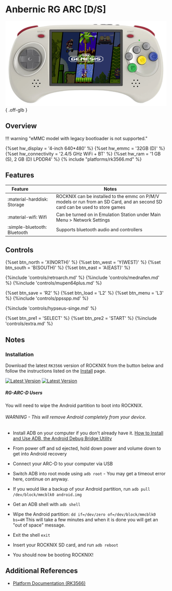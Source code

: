 # Anbernic RG ARC [D/S]

![](../../_inc/images/devices/anbernic-rgarc.png){ .off-glb }

## Overview

!!! warning "eMMC model with legacy bootloader is not supported."

{%set hw_display = '4-inch 640*480' %}
{%set hw_emmc = '32GB (D)' %}
{%set hw_connectivity = '2.4/5 GHz WiFi + BT' %}
{%set hw_ram = '1 GB (S), 2 GB (D) LPDDR4' %}
{% include "platforms/rk3566.md" %}

## Features

| Feature&nbsp;&nbsp;&nbsp;&nbsp;&nbsp;&nbsp;&nbsp;&nbsp;&nbsp;&nbsp;&nbsp;&nbsp;&nbsp;&nbsp;&nbsp;&nbsp; | Notes                                                                                                                         |
| ------------------------------------------------------------------------------------------------------- | ----------------------------------------------------------------------------------------------------------------------------- |
| :material-harddisk: Storage                                                                             | ROCKNIX can be installed to the emmc on P/M/V models or run from an SD Card, and an second SD card can be used to store games |
| :material-wifi: Wifi                                                                                    | Can be turned on in Emulation Station under Main Menu > Network Settings                                                      |
| :simple-bluetooth: Bluetooth                                                                            | Supports bluetooth audio and controllers                                                                                      |

## Controls

{%set btn_north = 'X(NORTH)' %}
{%set btn_west = 'Y(WEST)' %}
{%set btn_south = 'B(SOUTH)' %}
{%set btn_east = 'A(EAST)' %}

{%include 'controls/retroarch.md' %}
{%include 'controls/mednafen.md' %}
{%include 'controls/mupen64plus.md' %}

{%set btn_save = 'R2' %}
{%set btn_load = 'L2' %}
{%set btn_menu = 'L3' %}
{%include 'controls/ppsspp.md' %}

{%include 'controls/hypseus-singe.md' %}

{%set btn_pre1 = 'SELECT' %}
{%set btn_pre2 = 'START' %}
{%include 'controls/extra.md' %}

## Notes

### Installation

Download the latest `RK3566` version of ROCKNIX from the button below and follow the instructions listed on the [Install](../../../play/install/) page.

[![Latest Version](https://img.shields.io/github/release/ROCKNIX/distribution.svg?labelColor=111111&color=FF5555&label=Latest&style=flat#only-light)](https://github.com/ROCKNIX/distribution/releases/latest)
[![Latest Version](https://img.shields.io/github/release/ROCKNIX/distribution.svg?labelColor=dddddd&color=FF5555&label=Latest&style=flat#only-dark)](https://github.com/ROCKNIX/distribution/releases/latest)

##### RG-ARC-D Users

You will need to wipe the Android partition to boot into ROCKNIX.

###### WARNING - This will remove Android completely from your device.

- Install ADB on your computer if you don't already have it.
  [How to Install and Use ADB, the Android Debug Bridge Utility](https://www.howtogeek.com/125769/how-to-install-and-use-abd-the-android-debug-bridge-utility/)

- From power off and sd ejected, hold down power and volume down to get into Android recovery

- Connect your ARC-D to your computer via USB

- Switch ADB into root mode using `adb root` - You may get a timeout error here, continue on anyway.

- If you would like a backup of your Android partition, run
  `adb pull /dev/block/mmcblk0 android.img`

- Get an ADB shell with `adb shell`

- Wipe the Android partition: `dd if=/dev/zero of=/dev/block/mmcblk0 bs=4M`
  This will take a few minutes and when it is done you will get an "out of space" message.

- Exit the shell `exit`

- Insert your ROCKNIX SD card, and run `adb reboot`

- You should now be booting ROCKNIX!

## Additional References

- [Platform Documentation (RK3566)](https://github.com/ROCKNIX/distribution/blob/main/documentation/PER_DEVICE_DOCUMENTATION/RK3566)
